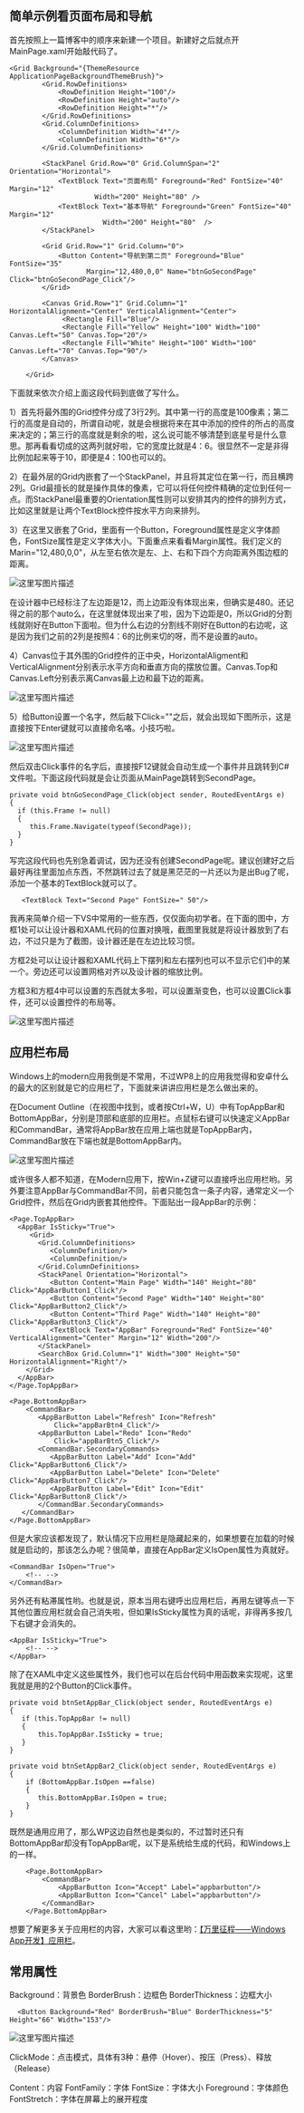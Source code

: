 简单示例看页面布局和导航
------------

首先按照上一篇博客中的顺序来新建一个项目。新建好之后就点开MainPage.xaml开始敲代码了。

```
<Grid Background="{ThemeResource ApplicationPageBackgroundThemeBrush}">
        <Grid.RowDefinitions>
            <RowDefinition Height="100"/>
            <RowDefinition Height="auto"/>
            <RowDefinition Height="*"/>
        </Grid.RowDefinitions>
        <Grid.ColumnDefinitions>
            <ColumnDefinition Width="4*"/>
            <ColumnDefinition Width="6*"/>
        </Grid.ColumnDefinitions>

        <StackPanel Grid.Row="0" Grid.ColumnSpan="2" Orientation="Horizontal">
            <TextBlock Text="页面布局" Foreground="Red" FontSize="40" Margin="12" 
                     Width="200" Height="80" />
            <TextBlock Text="基本导航" Foreground="Green" FontSize="40" Margin="12" 
                       Width="200" Height="80"  />
        </StackPanel>

        <Grid Grid.Row="1" Grid.Column="0">
            <Button Content="导航到第二页" Foreground="Blue" FontSize="35"
                   Margin="12,480,0,0" Name="btnGoSecondPage" Click="btnGoSecondPage_Click"/>
        </Grid>
   
        <Canvas Grid.Row="1" Grid.Column="1" HorizontalAlignment="Center" VerticalAlignment="Center">
             <Rectangle Fill="Blue"/>
             <Rectangle Fill="Yellow" Height="100" Width="100" Canvas.Left="50" Canvas.Top="20"/>
             <Rectangle Fill="White" Height="100" Width="100" Canvas.Left="70" Canvas.Top="90"/>
        </Canvas>
        
    </Grid>
```

下面就来依次介绍上面这段代码到底做了写什么。

1）首先将最外围的Grid控件分成了3行2列。其中第一行的高度是100像素；第二行的高度是自动的，所谓自动呢，就是会根据将来在其中添加的控件的所占的高度来决定的；第三行的高度就是剩余的啦，这么说可能不够清楚到底星号是什么意思。那再看看切成的这两列就好啦，它的宽度比就是4：6。很显然不一定是非得比例加起来等于10，即便是4：100也可以的。

2）在最外层的Grid内嵌套了一个StackPanel，并且将其定位在第一行，而且横跨2列。Grid最擅长的就是操作具体的像素，它可以将任何控件精确的定位到任何一点。而StackPanel最重要的Orientation属性则可以安排其内的控件的排列方式，比如这里就是让两个TextBlock控件按水平方向来排列。

3）在这里又嵌套了Grid，里面有一个Button，Foreground属性是定义字体颜色，FontSize属性是定义字体大小。下面重点来看看Margin属性。我们定义的Marin="12,480,0,0"，从左至右依次是左、上、右和下四个方向距离外围边框的距离。

![这里写图片描述](http://img.blog.csdn.net/20150330130706894)

在设计器中已经标注了左边距是12，而上边距没有体现出来，但确实是480。还记得之前的那个auto么，在这里就体现出来了啦，因为下边距是0，所以Grid的分割线就刚好在Button下面啦。但为什么右边的分割线不刚好在Button的右边呢，这是因为我们之前的2列是按照4：6的比例来切的呀，而不是设置的auto。

4）Canvas位于其外围的Grid控件的正中央，HorizontalAligment和VerticalAlignment分别表示水平方向和垂直方向的摆放位置。Canvas.Top和Canvas.Left分别表示离Canvas最上边和最下边的距离。

![这里写图片描述](http://img.blog.csdn.net/20150330104227834)

5）给Button设置一个名字，然后敲下Click=""之后，就会出现如下图所示，这是直接按下Enter键就可以直接命名咯。小技巧啦。

![这里写图片描述](http://img.blog.csdn.net/20150330130950479)

然后双击Click事件的名字后，直接按F12键就会自动生成一个事件并且跳转到C#文件啦。下面这段代码就是会让页面从MainPage跳转到SecondPage。

```
private void btnGoSecondPage_Click(object sender, RoutedEventArgs e)
{    
  if (this.Frame != null)
  {
     this.Frame.Navigate(typeof(SecondPage));
  }
}
```
写完这段代码也先别急着调试，因为还没有创建SecondPage呢。建议创建好之后最好再往里面加点东西，不然跳转过去了就是黑茫茫的一片还以为是出Bug了呢，添加一个基本的TextBlock就可以了。

```
   <TextBlock Text="Second Page" FontSize=" 50"/>
```

我再来简单介绍一下VS中常用的一些东西，仅仅面向初学者。在下面的图中，方框1处可以让设计器和XAML代码的位置对换哦，截图里我就是将设计器放到了右边，不过只是为了截图，设计器还是在左边比较习惯。

方框2处可以让设计器和XAML代码上下摆列和左右摆列也可以不显示它们中的某一个。旁边还可以设置网格对齐以及设计器的缩放比例。

方框3和方框4中可以设置的东西就太多啦，可以设置渐变色，也可以设置Click事件，还可以设置控件的布局等。

![这里写图片描述](http://img.blog.csdn.net/20150330132137207)

应用栏布局
-----

Windows上的modern应用我倒是不常用，不过WP8上的应用我觉得和安卓什么的最大的区别就是它的应用栏了，下面就来讲讲应用栏是怎么做出来的。

在Document Outline（在视图中找到，或者按Ctrl+W，U）中有TopAppBar和BottomAppBar，分别是顶部和底部的应用栏。点鼠标右键可以快速定义AppBar和CommandBar，通常将AppBar放在应用上端也就是TopAppBar内，CommandBar放在下端也就是BottomAppBar内。

![这里写图片描述](http://img.blog.csdn.net/20150331122555463)

或许很多人都不知道，在Modern应用下，按Win+Z键可以直接呼出应用栏哟。另外要注意AppBar与CommandBar不同，前者只能包含一条子内容，通常定义一个Grid控件，然后在Grid内嵌套其他控件。下面贴出一段AppBar的示例：

```
<Page.TopAppBar>
  <AppBar IsSticky="True">
     <Grid>
       <Grid.ColumnDefinitions>
          <ColumnDefinition/>
          <ColumnDefinition/>
       </Grid.ColumnDefinitions>
       <StackPanel Orientation="Horizontal">
          <Button Content="Main Page" Width="140" Height="80" Click="AppBarButton1_Click"/>
          <Button Content="Second Page" Width="140" Height="80" Click="AppBarButton2_Click"/>
          <Button Content="Third Page" Width="140" Height="80" Click="AppBarButton3_Click"/>
          <TextBlock Text="AppBar" Foreground="Red" FontSize="40" VerticalAlignment="Center" Margin="12" Width="200"/>
       </StackPanel>                   
       <SearchBox Grid.Column="1" Width="300" Height="50" HorizontalAlignment="Right"/>
    </Grid>
  </AppBar>
</Page.TopAppBar>
    
<Page.BottomAppBar>
    <CommandBar>
       <AppBarButton Label="Refresh" Icon="Refresh"  
           Click="appBarBtn4_Click"/>
       <AppBarButton Label="Redo" Icon="Redo"
           Click="appBarBtn5_Click"/>        
       <CommandBar.SecondaryCommands>
          <AppBarButton Label="Add" Icon="Add" Click="AppBarButton6_Click"/>
          <AppBarButton Label="Delete" Icon="Delete" Click="AppBarButton7_Click"/>
          <AppBarButton Label="Edit" Icon="Edit" Click="AppBarButton8_Click"/>
       </CommandBar.SecondaryCommands>                                     
   </CommandBar>
</Page.BottomAppBar>
```

但是大家应该都发现了，默认情况下应用栏是隐藏起来的，如果想要在加载的时候就是启动的，那该怎么办呢？很简单，直接在AppBar定义IsOpen属性为真就好。

```
<CommandBar IsOpen="True">
	<!-- -->
</CommandBar>
```

另外还有粘滞属性哟。也就是说，原本当用右键呼出应用栏后，再用左键等点一下其他位置应用栏就会自己消失啦，但如果IsSticky属性为真的话呢，非得再多按几下右键才会消失的。

```
<AppBar IsSticky="True">
	<!-- -->
</AppBar>
```

除了在XAML中定义这些属性外，我们也可以在后台代码中用函数来实现呢，这里我就是用的2个Button的Click事件。

```
private void btnSetAppBar_Click(object sender, RoutedEventArgs e)
{
   if (this.TopAppBar != null)
   {
       this.TopAppBar.IsSticky = true;
   }
}

private void btnSetAppBar2_Click(object sender, RoutedEventArgs e)
{
    if (BottomAppBar.IsOpen ==false)
    {
       this.BottomAppBar.IsOpen = true;
    }
}
```

既然是通用应用了，那么WP这边自然也是类似的，不过暂时还只有BottomAppBar却没有TopAppBar呢，以下是系统给生成的代码，和Windows上的一样。

```
    <Page.BottomAppBar>
        <CommandBar>
            <AppBarButton Icon="Accept" Label="appbarbutton"/>
            <AppBarButton Icon="Cancel" Label="appbarbutton"/>
        </CommandBar>
    </Page.BottomAppBar>
```
想要了解更多关于应用栏的内容，大家可以看这里哟：[【万里征程——Windows App开发】应用栏](http://blog.csdn.net/nomasp/article/details/44872097)。



常用属性
----

Background：背景色
BorderBrush：边框色
BorderThickness：边框大小

```
  <Button Background="Red" BorderBrush="Blue" BorderThickness="5" Height="66" Width="153"/>

```

![这里写图片描述](http://img.blog.csdn.net/20150330102636919)

ClickMode：点击模式，具体有3种：悬停（Hover）、按压（Press）、释放（Release）

Content：内容
FontFamily：字体
FontSize：字体大小
Foreground：字体颜色
FontStretch：字体在屏幕上的展开程度
